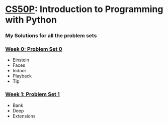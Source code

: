 # [CS50P](https://cs50.harvard.edu/python/2022/): Introduction to Programming with Python

### My Solutions for all the problem sets

### [Week 0: Problem Set 0](https://cs50.harvard.edu/python/2022/psets/0/](https://github.com/athxrva07/CS50-Python/tree/8a088bd3eeab7fea1fae3d1b25192461eb48267d/Problem%20Set%200)https://github.com/athxrva07/CS50-Python/tree/8a088bd3eeab7fea1fae3d1b25192461eb48267d/Problem%20Set%200)
* Einstein
* Faces
* Indoor
* Playback
* Tip

### [Week 1: Problem Set 1](https://cs50.harvard.edu/python/2022/psets/0/](https://github.com/athxrva07/CS50-Python/tree/8a088bd3eeab7fea1fae3d1b25192461eb48267d/Problem%20Set%200)https://github.com/athxrva07/CS50-Python/tree/8a088bd3eeab7fea1fae3d1b25192461eb48267d/Problem%20Set%200](https://github.com/athxrva07/CS50-Python/tree/b9ff2c73bbc9ef90fe2a72b5087b16e606606994/Problem%20Set%201)https://github.com/athxrva07/CS50-Python/tree/b9ff2c73bbc9ef90fe2a72b5087b16e606606994/Problem%20Set%201)
* Bank
* Deep
* Extensions


